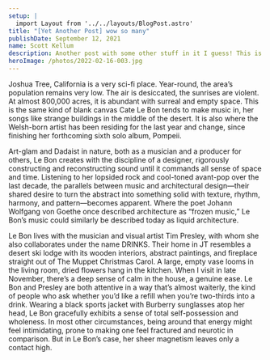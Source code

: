 ```yaml
---
setup: |
  import Layout from '../../layouts/BlogPost.astro'
title: "[Yet Another Post] wow so many"
publishDate: September 12, 2021
name: Scott Kellum
description: Another post with some other stuff in it I guess! This is so cool! Let’s see how it looks with some longer text? Does it ever truncate? Am I even spelling this correctly?
heroImage: /photos/2022-02-16-003.jpg
---
```


Joshua Tree, California is a very sci-fi place. Year-round, the area’s population remains very low. The air is desiccated, the sunrises are violent. At almost 800,000 acres, it is abundant with surreal and empty space. This is the same kind of blank canvas Cate Le Bon tends to make music in, her songs like strange buildings in the middle of the desert. It is also where the Welsh-born artist has been residing for the last year and change, since finishing her forthcoming sixth solo album, Pompeii.

Art-glam and Dadaist in nature, both as a musician and a producer for others, Le Bon creates with the discipline of a designer, rigorously constructing and reconstructing sound until it commands all sense of space and time. Listening to her lopsided rock and cool-toned avant-pop over the last decade, the parallels between music and architectural design—their shared desire to turn the abstract into something solid with texture, rhythm, harmony, and pattern—becomes apparent. Where the poet Johann Wolfgang von Goethe once described architecture as “frozen music,” Le Bon’s music could similarly be described today as liquid architecture.

Le Bon lives with the musician and visual artist Tim Presley, with whom she also collaborates under the name DRINKS. Their home in JT resembles a desert ski lodge with its wooden interiors, abstract paintings, and fireplace straight out of The Muppet Christmas Carol. A large, empty vase looms in the living room, dried flowers hang in the kitchen. When I visit in late November, there’s a deep sense of calm in the house, a genuine ease. Le Bon and Presley are both attentive in a way that’s almost waiterly, the kind of people who ask whether you’d like a refill when you’re two-thirds into a drink. Wearing a black sports jacket with Burberry sunglasses atop her head, Le Bon gracefully exhibits a sense of total self-possession and wholeness. In most other circumstances, being around that energy might feel intimidating, prone to making one feel fractured and neurotic in comparison. But in Le Bon’s case, her sheer magnetism leaves only a contact high.
